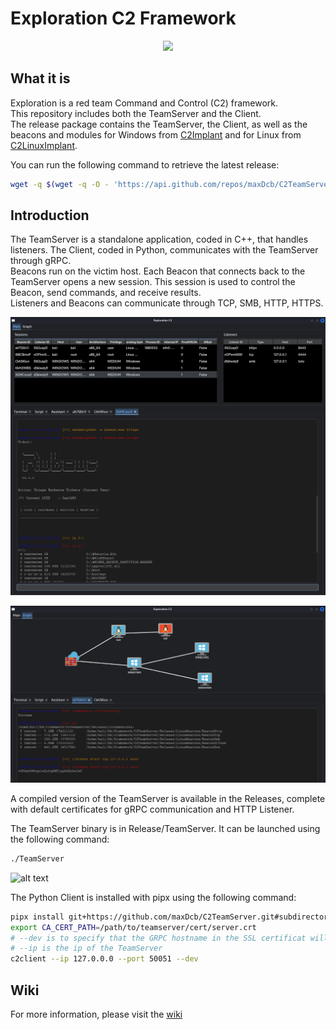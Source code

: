 # Exploration C2 Framework

<p align="center">
<img src="https://github.com/maxDcb/C2TeamServer/blob/master/images/Exploration1.png?raw=true" />
</p>

## What it is

Exploration is a red team Command and Control (C2) framework.  
This repository includes both the TeamServer and the Client.  
The release package contains the TeamServer, the Client, as well as the beacons and modules for Windows from [C2Implant](https://github.com/maxDcb/C2Implant) and for Linux from [C2LinuxImplant](https://github.com/maxDcb/C2LinuxImplant).


You can run the following command to retrieve the latest release:
```bash
wget -q $(wget -q -O - 'https://api.github.com/repos/maxDcb/C2TeamServer/releases/latest' | jq -r '.assets[] | select(.name=="Release.tar.gz").browser_download_url') -O ./C2TeamServer.tar.gz && mkdir C2TeamServer && tar xf C2TeamServer.tar.gz -C C2TeamServer --strip-components 1
```

## Introduction

The TeamServer is a standalone application, coded in C++, that handles listeners. The Client, coded in Python, communicates with the TeamServer through gRPC.  
Beacons run on the victim host. Each Beacon that connects back to the TeamServer opens a new session. This session is used to control the Beacon, send commands, and receive results.  
Listeners and Beacons can communicate through TCP, SMB, HTTP, HTTPS.  


![alt text](https://github.com/maxDcb/C2TeamServer/blob/master/images/ListenersAndSessions.png?raw=true)


![alt text](https://github.com/maxDcb/C2TeamServer/blob/master/images/ListenersAndSessions2.png?raw=true)


A compiled version of the TeamServer is available in the Releases, complete with default certificates for gRPC communication and HTTP Listener.

The TeamServer binary is in Release/TeamServer. It can be launched using the following command:

```bash
./TeamServer
```

![alt text](https://github.com/maxDcb/C2TeamServer/blob/master/images/TeamServerLaunch.png?raw=true)

The Python Client is installed with pipx using the following command:

```bash
pipx install git+https://github.com/maxDcb/C2TeamServer.git#subdirectory=C2Client 
export CA_CERT_PATH=/path/to/teamserver/cert/server.crt
# --dev is to specify that the GRPC hostname in the SSL certificat will not be checked
# --ip is the ip of the TeamServer
c2client --ip 127.0.0.0 --port 50051 --dev
```

## Wiki

For more information, please visit the [wiki](https://github.com/maxDcb/C2TeamServer/wiki)
